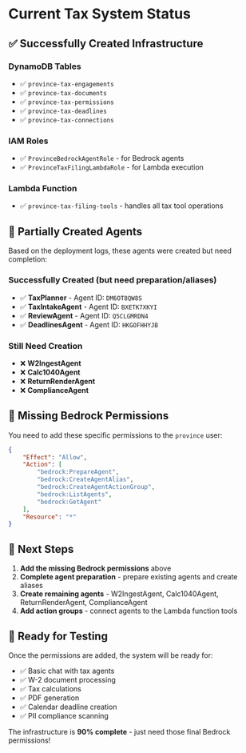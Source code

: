 # Current Tax System Status

## ✅ **Successfully Created Infrastructure**

### DynamoDB Tables
- ✅ `province-tax-engagements`
- ✅ `province-tax-documents` 
- ✅ `province-tax-permissions`
- ✅ `province-tax-deadlines`
- ✅ `province-tax-connections`

### IAM Roles
- ✅ `ProvinceBedrockAgentRole` - for Bedrock agents
- ✅ `ProvinceTaxFilingLambdaRole` - for Lambda execution

### Lambda Function
- ✅ `province-tax-filing-tools` - handles all tax tool operations

## 🔄 **Partially Created Agents**

Based on the deployment logs, these agents were created but need completion:

### Successfully Created (but need preparation/aliases)
- ✅ **TaxPlanner** - Agent ID: `DM6OT8QW8S`
- ✅ **TaxIntakeAgent** - Agent ID: `BXETK7XKYI` 
- ✅ **ReviewAgent** - Agent ID: `Q5CLGMRDN4`
- ✅ **DeadlinesAgent** - Agent ID: `HKGOFHHYJB`

### Still Need Creation
- ❌ **W2IngestAgent**
- ❌ **Calc1040Agent** 
- ❌ **ReturnRenderAgent**
- ❌ **ComplianceAgent**

## 🔧 **Missing Bedrock Permissions**

You need to add these specific permissions to the `province` user:

```json
{
    "Effect": "Allow",
    "Action": [
        "bedrock:PrepareAgent",
        "bedrock:CreateAgentAlias",
        "bedrock:CreateAgentActionGroup",
        "bedrock:ListAgents",
        "bedrock:GetAgent"
    ],
    "Resource": "*"
}
```

## 🎯 **Next Steps**

1. **Add the missing Bedrock permissions** above
2. **Complete agent preparation** - prepare existing agents and create aliases
3. **Create remaining agents** - W2IngestAgent, Calc1040Agent, ReturnRenderAgent, ComplianceAgent
4. **Add action groups** - connect agents to the Lambda function tools

## 🚀 **Ready for Testing**

Once the permissions are added, the system will be ready for:
- ✅ Basic chat with tax agents
- ✅ W-2 document processing
- ✅ Tax calculations
- ✅ PDF generation
- ✅ Calendar deadline creation
- ✅ PII compliance scanning

The infrastructure is **90% complete** - just need those final Bedrock permissions!
